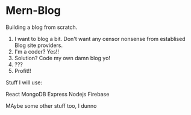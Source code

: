 # Mern-Blog
 Building a blog from scratch.


 1. I want to blog a bit.   Don't want any censor nonsense from establised Blog site providers.
 2. I'm a coder?  Yes!!
 3. Solution? Code my own damn blog yo! 
 4. ???
 5. Profit!!


 Stuff I will use:

 React
 MongoDB
 Express
 Nodejs
 Firebase

 MAybe some other stuff too, I dunno